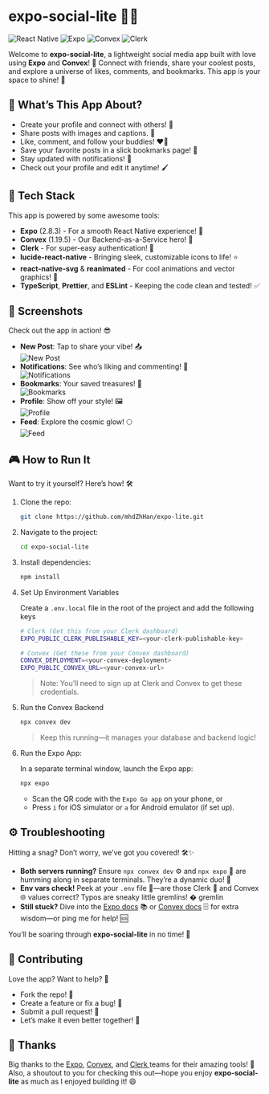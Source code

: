 # expo-social-lite 📱✨

![React Native](https://img.shields.io/badge/React_Native-61DAFB?style=for-the-badge&logo=react&logoColor=white)
![Expo](https://img.shields.io/badge/Expo-000020?style=for-the-badge&logo=expo&logoColor=white)
![Convex](https://img.shields.io/badge/Convex-FF6B00?style=for-the-badge&logo=convex&logoColor=white)
![Clerk](https://img.shields.io/badge/Clerk-6C5CF2?style=for-the-badge&logo=clerk&logoColor=white)

Welcome to **expo-social-lite**, a lightweight social media app built with love using **Expo** and **Convex**! 🌟 Connect with friends, share your coolest posts, and explore a universe of likes, comments, and bookmarks. This app is your space to shine! 🌌

## 🎉 What’s This App About?

- Create your profile and connect with others! 👥
- Share posts with images and captions. 📸
- Like, comment, and follow your buddies! ❤️💬
- Save your favorite posts in a slick bookmarks page! 🔖
- Stay updated with notifications! 🔔
- Check out your profile and edit it anytime! 🖌️

## 🚀 Tech Stack

This app is powered by some awesome tools:

- **Expo** (2.8.3) - For a smooth React Native experience! 📱
- **Convex** (1.19.5) - Our Backend-as-a-Service hero! 💾
- **Clerk** - For super-easy authentication! 🔑
- **lucide-react-native** - Bringing sleek, customizable icons to life! ⭐
- **react-native-svg** & **reanimated** - For cool animations and vector graphics! 🎨
- **TypeScript**, **Prettier**, and **ESLint** - Keeping the code clean and tested! ✅

## 📸 Screenshots

Check out the app in action! 😎

- **New Post**: Tap to share your vibe! 📤  
  ![New Post](screenshots/new-post.png)
- **Notifications**: See who’s liking and commenting! 🔔  
  ![Notifications](screenshots/notifications.png)
- **Bookmarks**: Your saved treasures! 🔖  
  ![Bookmarks](screenshots/bookmarks.png)
- **Profile**: Show off your style! 🖼️  
  ![Profile](screenshots/profile.png)
- **Feed**: Explore the cosmic glow! 🌕  
  ![Feed](screenshots/feed.png)

## 🎮 How to Run It

Want to try it yourself? Here’s how! 🛠️

1. Clone the repo:
   ```bash
   git clone https://github.com/mhdZhHan/expo-lite.git
   ```
2. Navigate to the project:
   ```bash
   cd expo-social-lite
   ```
3. Install dependencies:
   ```bash
   npm install
   ```
4. Set Up Environment Variables

   Create a `.env.local` file in the root of the project and add the following keys

   ```bash
   # Clerk (Get this from your Clerk dashboard)
   EXPO_PUBLIC_CLERK_PUBLISHABLE_KEY=<your-clerk-publishable-key>

   # Convex (Get these from your Convex dashboard)
   CONVEX_DEPLOYMENT=<your-convex-deployment>
   EXPO_PUBLIC_CONVEX_URL=<your-convex-url>
   ```

   > Note: You’ll need to sign up at Clerk and Convex to get these credentials.

5. Run the Convex Backend
   ```bash
   npx convex dev
   ```
   > Keep this running—it manages your database and backend logic!
6. Run the Expo App:

   In a separate terminal window, launch the Expo app:

   ```bash
   npx expo
   ```

   - Scan the QR code with the `Expo Go app` on your phone, or
   - Press `i` for iOS simulator or `a` for Android emulator (if set up).

## ⚙️ Troubleshooting

Hitting a snag? Don’t worry, we’ve got you covered! 🛠️✨

- **Both servers running?** Ensure `npx convex dev` ⚙️ and `npx expo` 📱 are humming along in separate terminals. They’re a dynamic duo! 💪
- **Env vars check!** Peek at your `.env` file 👀—are those Clerk 🔑 and Convex 🌐 values correct? Typos are sneaky little gremlins! � gremlin
- **Still stuck?** Dive into the [Expo docs](https://docs.expo.dev) 📚 or [Convex docs](https://docs.convex.dev) 🗄️ for extra wisdom—or ping me for help! 🆘

You’ll be soaring through **expo-social-lite** in no time! 🚀

## 🤝 Contributing

Love the app? Want to help? 🎉

- Fork the repo! 🍴
- Create a feature or fix a bug! 🐛
- Submit a pull request! 🚀
- Let’s make it even better together! 👊

## 🙌 Thanks

Big thanks to the [Expo](https://expo.dev), [Convex](https://convex.dev), and [Clerk  ](https://clerk.com/) teams for their amazing tools! 🙏 Also, a shoutout to you for checking this out—hope you enjoy **expo-social-lite** as much as I enjoyed building it! 😄
